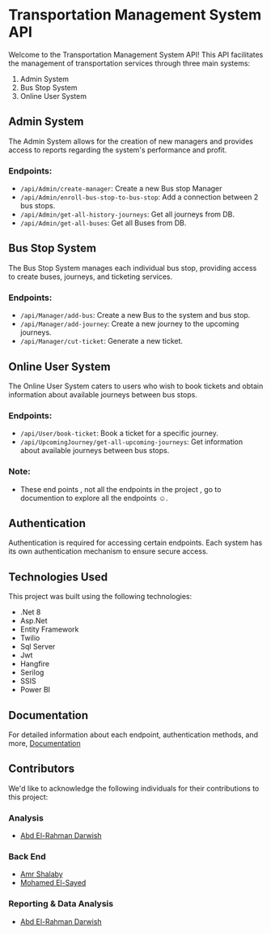 # Transportation Management System API

Welcome to the Transportation Management System API! This API facilitates the management of transportation services through three main systems:

1. Admin System
2. Bus Stop System
3. Online User System

## Admin System

The Admin System allows for the creation of new managers and provides access to reports regarding the system's performance and profit.

### Endpoints:

- `/api/Admin/create-manager`: Create a new Bus stop Manager
- `/api/Admin/enroll-bus-stop-to-bus-stop`: Add a connection between 2 bus stops.
- `/api/Admin/get-all-history-journeys`: Get all journeys from DB.
- `/api/Admin/get-all-buses`: Get all Buses from DB.

## Bus Stop System

The Bus Stop System manages each individual bus stop, providing access to create buses, journeys, and ticketing services.

### Endpoints:

- `/api/Manager/add-bus`: Create a new Bus to the system and bus stop.
- `/api/Manager/add-journey`: Create a new journey to the upcoming journeys.
- `/api/Manager/cut-ticket`: Generate a new ticket.

## Online User System

The Online User System caters to users who wish to book tickets and obtain information about available journeys between bus stops.

### Endpoints:

- `/api/User/book-ticket`: Book a ticket for a specific journey.
- `/api/UpcomingJourney/get-all-upcoming-journeys`: Get information about available journeys between bus stops.


### Note:
- These end points , not all the endpoints in the project , go to documention to explore all the endpoints ☺️.

## Authentication

Authentication is required for accessing certain endpoints. Each system has its own authentication mechanism to ensure secure access.

## Technologies Used

This project was built using the following technologies:

- .Net 8
- Asp.Net
- Entity Framework
- Twilio
- Sql Server
- Jwt
- Hangfire
- Serilog
- SSIS
- Power BI

## Documentation

For detailed information about each endpoint, authentication methods, and more, [Documentation](http://transportationsystem.somee.com/swagger/index.html)

## Contributors

We'd like to acknowledge the following individuals for their contributions to this project:
### Analysis
- [Abd El-Rahman Darwish](https://github.com/abdoDarwish)

### Back End 
- [Amr Shalaby](https://github.com/amr1234567)
- [Mohamed El-Sayed](https://github.com/mhmdelsyd)

### Reporting & Data Analysis
- [Abd El-Rahman Darwish](https://github.com/abdoDarwish)
